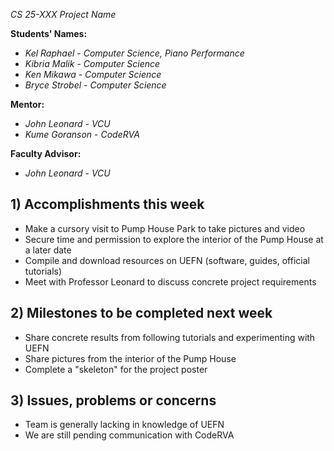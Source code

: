  *CS 25-XXX Project Name*

**Students' Names:**
- *Kel Raphael* - *Computer Science, Piano Performance*
- *Kibria Malik* - *Computer Science*
- *Ken Mikawa* - *Computer Science*
- *Bryce Strobel* - *Computer Science*

**Mentor:**
- *John Leonard*  - *VCU*
- *Kume Goranson* - *CodeRVA*

**Faculty Advisor:**
- *John Leonard*  - *VCU*

## 1) Accomplishments this week ##
- Make a cursory visit to Pump House Park to take pictures and video
- Secure time and permission to explore the interior of the Pump House at a later date
- Compile and download resources on UEFN (software, guides, official tutorials)
- Meet with Professor Leonard to discuss concrete project requirements

## 2) Milestones to be completed next week ##
- Share concrete results from following tutorials and experimenting with UEFN
- Share pictures from the interior of the Pump House
- Complete a "skeleton" for the project poster

## 3) Issues, problems or concerns ##
- Team is generally lacking in knowledge of UEFN
- We are still pending communication with CodeRVA